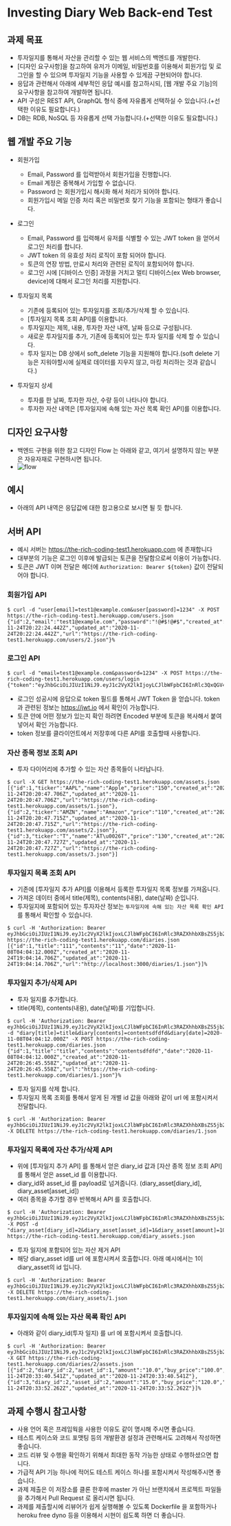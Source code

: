 # Investing Diary Web Back-end Test

## 과제 목표
- 투자일지를 통해서 자산을 관리할 수 있는 웹 서비스의 백엔드를 개발한다.
- [디자인 요구사항]을 참고하여 유저가 이메일, 비밀번호를 이용해서 회원가입 및 로그인을 할 수 있으며 투자일지 기능을 사용할 수 있게끔 구현되어야 합니다.
- 응답과 관련해서 아래에 세부적인 응답 예시를 참고하시되, [웹 개발 주요 기능]의 요구사항을 참고하여 개발하면 됩니다.
- API 구성은 REST API, GraphQL 형식 중에 자유롭게 선택하실 수 있습니다.(+선택한 이유도 필요합니다.) 
- DB는 RDB, NoSQL 등 자유롭게 선택 가능합니다.(+선택한 이유도 필요합니다.)

## 웹 개발 주요 기능
- 회원가입
  - Email, Password 를 입력받아서 회원가입을 진행합니다.
  - Email 계정은 중복해서 가입할 수 없습니다.
  - Password 는 회원가입시 해시화 해서 처리가 되어야 합니다.
  - 회원가입시 메일 인증 처리 혹은 비밀번호 찾기 기능을 포함되는 형태가 좋습니다.

- 로그인
  - Email, Password 를 입력해서 유저를 식별할 수 있는 JWT token 을 얻어서 로그인 처리를 합니다.
  - JWT token 의 유효성 처리 로직이 포함 되어야 합니다.
  - 토큰의 연장 방법, 만료시 처리와 관련된 로직이 포함되어야 합니다.
  - 로그인 시에 [디바이스 인증] 과정을 거치고 멀티 디바이스(ex Web browser, device)에 대해서 로그인 처리를 지원합니다.
   
- 투자일지 목록
  - 기존에 등록되어 있는 투자일지를 조회/추가/삭제 할 수 있습니다.
  - [투자일지 목록 조회 API]를 이용합니다.
  - 투자일지는 제목, 내용, 투자한 자산 내역, 날짜 등으로 구성됩니다.
  - 새로운 투자일지를 추가, 기존에 등록되어 있는 투자 일지를 삭제 할 수 있습니다.
  - 투자 일지는 DB 상에서 soft_delete 기능을 지원해야 합니다.(soft delete 기능은 지워야할시에 실제로 데이터를 지우지 않고, 마킹 처리하는 것과 같습니다.)

- 투자일지 상세
  - 투자를 한 날짜, 투자한 자산, 수량 등이 나타나야 합니다.
  - 투자한 자산 내역은 [투자일지에 속해 있는 자산 목록 확인 API]를 이용합니다.


## 디자인 요구사항
- 백엔드 구현을 위한 참고 디자인 Flow 는 아래와 같고, 여기서 설명하지 않는 부분은 자유자재로 구현하시면 됩니다.
- ![flow](images/flow.png)

## 예시
- 아래의 API 내역은 응답값에 대한 참고용으로 보시면 될 듯 합니다. 

## 서버 API
- 예시 서버는 https://the-rich-coding-test1.herokuapp.com 에 존재합니다
- 대부분의 기능은 로그인 이후에 발급되는 토큰을 전달함으로써 이용이 가능합니다. 
- 토큰은 JWT 이며 전달은 헤더에 `Authorization: Bearer ${token}` 값이 전달되어야 합니다.

### 회원가입 API
```shell
$ curl -d "user[email]=test1@example.com&user[password]=1234" -X POST https://the-rich-coding-test1.herokuapp.com/users.json
{"id":2,"email":"test1@example.com","password":"!@#$!@#$","created_at":"2020-11-24T20:22:24.442Z","updated_at":"2020-11-24T20:22:24.442Z","url":"https://the-rich-coding-test1.herokuapp.com/users/2.json"}%
```

### 로그인 API
```shell
$ curl -d "email=test1@example.com&password=1234" -X POST https://the-rich-coding-test1.herokuapp.com/users/login
{"token":"eyJhbGciOiJIUzI1NiJ9.eyJ1c2VyX2lkIjoyLCJlbWFpbCI6InRlc3QxQGV4YW1wbGUuY29tIn0.SBsK7V2Dx8R4sPsHU7zt7tGa2e4fDuz0ZpecqK8j7Xo","user_id":2}
```
- 로그인 성공시에 응답으로 token 필드를 통해서 JWT Token 을 얻습니다. token 과 관련된 정보는 https://jwt.io 에서 확인이 가능합니다. 
- 토큰 안에 어떤 정보가 있는지 확인 하려면 Encoded 부분에 토큰을 복사해서 붙여 넣어서 확인 가능합니다.
- token 정보를 클라이언트에서 저장후에 다른 API를 호출할때 사용합니다.


### 자산 종목 정보 조회 API

- 투자 다이어리에 추가할 수 있는 자산 종목들이 나타납니다.
```shell
$ curl -X GET https://the-rich-coding-test1.herokuapp.com/assets.json 
[{"id":1,"ticker":"AAPL","name":"Apple","price":"150","created_at":"2020-11-24T20:20:47.706Z","updated_at":"2020-11-24T20:20:47.706Z","url":"https://the-rich-coding-test1.herokuapp.com/assets/1.json"},{"id":2,"ticker":"AMZN","name":"Amazon","price":"110","created_at":"2020-11-24T20:20:47.715Z","updated_at":"2020-11-24T20:20:47.715Z","url":"https://the-rich-coding-test1.herokuapp.com/assets/2.json"},{"id":3,"ticker":"T","name":"AT\u0026T","price":"130","created_at":"2020-11-24T20:20:47.727Z","updated_at":"2020-11-24T20:20:47.727Z","url":"https://the-rich-coding-test1.herokuapp.com/assets/3.json"}]
```


### 투자일지 목록 조회 API

- 기존에 [투자일지 추가 API]를 이용해서 등록한 투자일지 목록 정보를 가져옵니다.
- 가져온 데이터 중에서 title(제목), contents(내용), date(날짜) 순입니다.
- 투자일지에 포함되어 있는 투자자산 정보는 `투자일지에 속해 있는 자산 목록 확인 API` 를 통해서 확인할 수 있습니다.

```shell
$ curl -H 'Authorization: Bearer eyJhbGciOiJIUzI1NiJ9.eyJ1c2VyX2lkIjoxLCJlbWFpbCI6InRlc3RAZXhhbXBsZS5jb20ifQ.uBW651carDjPRmZ160DJG7PDcVFXsRz4orqEOkI1BX4' https://the-rich-coding-test1.herokuapp.com/diaries.json
[{"id":1,"title":"111","contents":"11","date":"2020-11-08T04:04:12.000Z","created_at":"2020-11-24T19:04:14.706Z","updated_at":"2020-11-24T19:04:14.706Z","url":"http://localhost:3000/diaries/1.json"}]%
```

### 투자일지 추가/삭제 API
- 투자 일지를 추가합니다.
- title(제목), contents(내용), date(날짜)를 기입합니다. 
```shell
$ curl -H 'Authorization: Bearer eyJhbGciOiJIUzI1NiJ9.eyJ1c2VyX2lkIjoxLCJlbWFpbCI6InRlc3RAZXhhbXBsZS5jb20ifQ.uBW651carDjPRmZ160DJG7PDcVFXsRz4orqEOkI1BX4' -d "diary[title]=title&diary[contents]=contentsdfdfd&diary[date]=2020-11-08T04:04:12.000Z" -X POST https://the-rich-coding-test1.herokuapp.com/diaries.json 
{"id":1,"title":"title","contents":"contentsdfdfd","date":"2020-11-08T04:04:12.000Z","created_at":"2020-11-24T20:26:45.558Z","updated_at":"2020-11-24T20:26:45.558Z","url":"https://the-rich-coding-test1.herokuapp.com/diaries/1.json"}%
```

- 투자 일지를 삭제 합니다.
- 투자일지 목록 조회를 통해서 알게 된 개별 id 값을 아래와 같이 url 에 포함시켜서 전달합니다.
```shell
$ curl -H 'Authorization: Bearer eyJhbGciOiJIUzI1NiJ9.eyJ1c2VyX2lkIjoxLCJlbWFpbCI6InRlc3RAZXhhbXBsZS5jb20ifQ.uBW651carDjPRmZ160DJG7PDcVFXsRz4orqEOkI1BX4' -X DELETE https://the-rich-coding-test1.herokuapp.com/diaries/1.json
```
### 투자일지 목록에 자산 추가/삭제 API
- 위에 [투자일지 추가 API] 를 통해서 얻은 diary_id 값과 [자산 종목 정보 조회 API] 를 통해서 얻은 asset_id 를 이용합니다.
- diary_id와 asset_id 를 payload로 넘겨줍니다. (diary_asset[diary_id], diary_asset[asset_id])
- 여러 종목을 추가할 경우 반복해서 API 를 호출합니다. 
```shell
$ curl -H 'Authorization: Bearer eyJhbGciOiJIUzI1NiJ9.eyJ1c2VyX2lkIjoxLCJlbWFpbCI6InRlc3RAZXhhbXBsZS5jb20ifQ.uBW651carDjPRmZ160DJG7PDcVFXsRz4orqEOkI1BX4' -X POST -d "diary_asset[diary_id]=2&diary_asset[asset_id]=1&diary_asset[amount]=10&diary_asset[buy_price]=110.5" https://the-rich-coding-test1.herokuapp.com/diary_assets.json
```
- 투자 일지에 포함되어 있는 자산 제거 API
- 해당 diary_asset id를 url 에 포함시켜서 호출합니다. 아래 예시에서는 1이 diary_asset의 id 입니다.
```shell
$ curl -H 'Authorization: Bearer eyJhbGciOiJIUzI1NiJ9.eyJ1c2VyX2lkIjoxLCJlbWFpbCI6InRlc3RAZXhhbXBsZS5jb20ifQ.uBW651carDjPRmZ160DJG7PDcVFXsRz4orqEOkI1BX4' -X DELETE https://the-rich-coding-test1.herokuapp.com/diary_assets/1.json
```

### 투자일지에 속해 있는 자산 목록 확인 API
- 아래와 같이 diary_id(투자 일지) 를 url 에 포함시켜서 호출합니다.
```shell
$ curl -H 'Authorization: Bearer eyJhbGciOiJIUzI1NiJ9.eyJ1c2VyX2lkIjoxLCJlbWFpbCI6InRlc3RAZXhhbXBsZS5jb20ifQ.uBW651carDjPRmZ160DJG7PDcVFXsRz4orqEOkI1BX4' -X GET https://the-rich-coding-test1.herokuapp.com/diaries/2/assets.json
[{"id":2,"diary_id":2,"asset_id":1,"amount":"10.0","buy_price":"100.0","created_at":"2020-11-24T20:33:40.541Z","updated_at":"2020-11-24T20:33:40.541Z"},{"id":3,"diary_id":2,"asset_id":2,"amount":"15.0","buy_price":"120.0","created_at":"2020-11-24T20:33:52.262Z","updated_at":"2020-11-24T20:33:52.262Z"}]% 
```

## 과제 수행시 참고사항
- 사용 언어 혹은 프레임웍을 사용한 이유도 같이 명시해 주시면 좋습니다.
- 테스트 케이스와 코드 포맷팅 등의 개발환경 설정과 관련해서도 고려해서 작성하면 좋습니다.
- 코드 리뷰 및 수행을 확인하기 위해서 최대한 동작 가능한 상태로 수행하셨으면 합니다.
- 가급적 API 기능 하나에 적어도 테스트 케이스 하나를 포함시켜서 작성해주시면 좋습니다.
- 과제 제출은 이 저장소를 클론 한후에 master 가 아닌 브랜치에서 프로젝트 파일들을 추가해서 Pull Request 로 올리시면 됩니다.
- 과제를 제출할시에 리뷰어가 쉽게 실행해볼 수 있도록 Dockerfile 을 포함하거나 heroku free dyno 등을 이용해서 시현이 쉽도록 하면 더 좋습니다.

